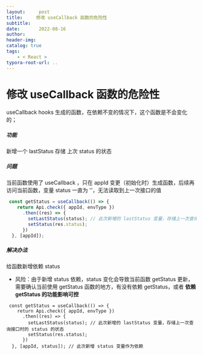 ```yaml
---
layout:     post
title:     修改 useCallback 函数的危险性
subtitle:  
date:       2022-08-16
author:     
header-img: 
catalog: true
tags:
    - < React >
typora-root-url: ..
---
```



# 修改 useCallback 函数的危险性

useCallback hooks 生成的函数，在依赖不变的情况下，这个函数是不会变化的；

##### 功能

新增一个 lastStatus 存储 上次 status 的状态

##### 问题

当前函数使用了 useCallback ，只在 appId 变更（初始化时）生成函数，后续再访问当前函数，变量 status 一直为 ''，无法读取到上一次接口的值

```javascript
 const getStatus = useCallback(() => {
    return Api.check({ appId, envType })
      .then((res) => {
        setLastStatus(status); // 此次新增的 lastStatus 变量，存储上一次查询接口时的 status 的状态
        setStatus(res.status);
      })
  }, [appId]);
```

##### 解决办法

给函数新增依赖 status

- 风险：由于新增 status 依赖，status 变化会导致当前函数 getStatus 更新，需要确认当前使用 getStatus 函数的地方，有没有依赖 getStatus，或者 **依赖 getStatus 的功能影响可控**

```react
 const getStatus = useCallback(() => {
    return Api.check({ appId, envType })
      .then((res) => {
        setLastStatus(status); // 此次新增的 lastStatus 变量，存储上一次查询接口时的 status 的状态
        setStatus(res.status);
      })
  }, [appId, status]); // 此次新增 status 变量作为依赖
```

